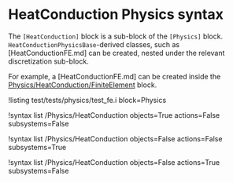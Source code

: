 # HeatConduction Physics syntax

The `[HeatConduction]` block is a sub-block of the `[Physics]` block.
`HeatConductionPhysicsBase`-derived classes, such as [HeatConductionFE.md]
can be created, nested under the relevant discretization sub-block.

For example, a [HeatConductionFE.md] can be created inside the [Physics/HeatConduction/FiniteElement](Physics/HeatConduction/FiniteElement/index.md) block.

!listing test/tests/physics/test_fe.i block=Physics

!syntax list /Physics/HeatConduction objects=True actions=False subsystems=False

!syntax list /Physics/HeatConduction objects=False actions=False subsystems=True

!syntax list /Physics/HeatConduction objects=False actions=True subsystems=False
